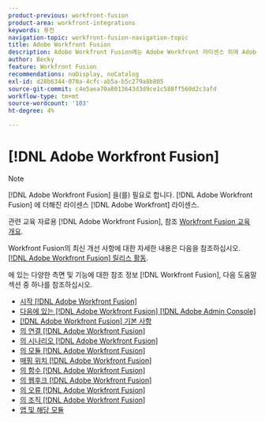 ```yaml
---
product-previous: workfront-fusion
product-area: workfront-integrations
keywords: 퓨전
navigation-topic: workfront-fusion-navigation-topic
title: Adobe Workfront Fusion
description: Adobe Workfront Fusion에는 Adobe Workfront 라이센스 외에 Adobe Workfront Fusion 라이센스가 필요합니다.
author: Becky
feature: Workfront Fusion
recommendations: noDisplay, noCatalog
exl-id: d28b6344-070a-4cfc-ab5a-b5c279a8b805
source-git-commit: c4e5aea70a8013643d3d9ce1c588ff560d2c3afd
workflow-type: tm+mt
source-wordcount: '103'
ht-degree: 4%

---
```


# [!DNL Adobe Workfront Fusion]

>[!NOTE]
>
>[!DNL Adobe Workfront Fusion] 을(를) 필요로 합니다. [!DNL Adobe Workfront Fusion] 에 더해진 라이센스 [!DNL Adobe Workfront] 라이센스.

관련 교육 자료용 [!DNL Adobe Workfront Fusion], 참조 [Workfront Fusion 교육 개요](https://experienceleague.adobe.com/docs/workfront-learn/tutorials-workfront/fusion/welcome-to-workfront-fusion/workfront-fusion-overview.html?lang=en).

Workfront Fusion의 최신 개선 사항에 대한 자세한 내용은 다음을 참조하십시오. [[!DNL Adobe Workfront Fusion] 릴리스 활동](../product-announcements/product-releases/fusion-release-activity/fusion-release-activity.md).

에 있는 다양한 측면 및 기능에 대한 참조 정보 [!DNL Workfront Fusion], 다음 도움말 섹션 중 하나를 참조하십시오.

* [시작 [!DNL Adobe Workfront Fusion]](../workfront-fusion/get-started/get-started.md)
* [다음에 있는 [!DNL Adobe Workfront Fusion] [!DNL Adobe Admin Console]](../workfront-fusion/fusion-in-admin-console/fusion-in-admin-console.md)
* [[!DNL Adobe Workfront Fusion] 기본 사항](../workfront-fusion/workfront-fusion-basics/workfront-fusion-basics.md)
* [의 연결 [!DNL Adobe Workfront Fusion]](../workfront-fusion/connections/connections.md)
* [의 시나리오 [!DNL Adobe Workfront Fusion]](../workfront-fusion/scenarios/scenarios.md)
* [의 모듈 [!DNL Adobe Workfront Fusion]](../workfront-fusion/modules/modules.md)
* [매핑 위치 [!DNL Adobe Workfront Fusion]](../workfront-fusion/mapping/mapping.md)
* [의 함수 [!DNL Adobe Workfront Fusion]](../workfront-fusion/functions/functions.md)
* [의 웹후크 [!DNL Adobe Workfront Fusion]](../workfront-fusion/webhooks/webhooks.md)
* [의 오류 [!DNL Adobe Workfront Fusion]](../workfront-fusion/errors/errors.md)
* [의 조직 [!DNL Adobe Workfront Fusion]](../workfront-fusion/organizations/organizations.md)
* [앱 및 해당 모듈](../workfront-fusion/apps-and-their-modules/apps-and-their-modules.md)
